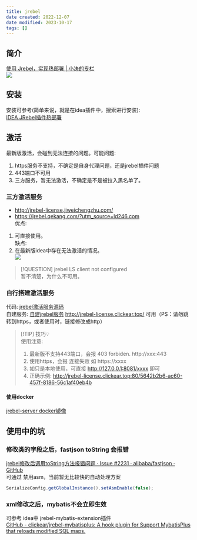 ```yaml
---
title: jrebel
date created: 2022-12-07
date modified: 2023-10-17
tags: []
---
```


## 简介

[使用 Jrebel，实现热部署 | 小决的专栏](https://jueee.github.io/2020/08/2020-08-13-%E4%BD%BF%E7%94%A8Jrebel%EF%BC%8C%E5%AE%9E%E7%8E%B0%E7%83%AD%E9%83%A8%E7%BD%B2/)  
![](http://image.clickear.top/20221207155415.png)

## 安装

安装可参考(简单来说，就是在idea插件中，搜索进行安装):  
[IDEA JRebel插件热部署](https://blog.csdn.net/weixin_43939924/article/details/115591847)

## 激活

最新版激活，会碰到无法连接的问题。可能问题:

1. https服务不支持，不确定是自身代理问题，还是jrebel插件问题
2. 443端口不可用
3. 三方服务，暂无法激活，不确定是不是被拉入黑名单了。

### 三方激活服务

+ http://jrebel-license.jiweichengzhu.com/
+ https://jrebel.qekang.com/?utm_source=ld246.com  
优点:

1. 可直接使用。  
缺点:
1. 在最新版idea中存在无法激活的情况。  
![](http://image.clickear.top/20221207160133.png)
> [!QUESTION] jrebel LS client not configured  
> 暂不清楚，为什么不可用。

### 自行搭建激活服务

代码: [jrebel激活服务源码](https://github.com/clickear/JrebelLicenseServerforJava)  
自建服务: [自建jrebel服务](http://jrebel-license.clickear.top/) http://jrebel-license.clickear.top/ 可用（PS：请勿跳转到https，或者使用时，链接修改成http）

> [!TIP] 技巧💡  
> 使用注意:
> 1. 最新版不支持443端口，会报 403 forbiden. http://xxx:443
> 2. 使用https，会报 连接失败 如 https://xxxx
> 3. 如只是本地使用，可直接 http://127.0.0.1:8081/xxxx 即可
> 4. 正确示例: http://jrebel-license.clickear.top:80/5642b2b6-ac60-457f-8186-56c1af40eb4b

#### 使用docker

[jrebel-server docker镜像](https://hub.docker.com/r/cliod/jrebel-server)

## 使用中的坑

### 修改类的字段之后，fastjson toString 会报错

[jrebel修改后调用toString方法报错问题 · Issue #2231 · alibaba/fastjson · GitHub](https://github.com/alibaba/fastjson/issues/2231)  
可通过 禁用asm，当前暂无比较快的自动处理方案

```java
SerializeConfig.getGlobalInstance().setAsmEnable(false);
```

### xml修改之后，mybatis不会立即生效

可参考 idea中 jrebel-mybatis-extension插件  
[GitHub - clickear/jrebel-mybatisplus: A hook plugin for Support MybatisPlus that reloads modified SQL maps.](https://github.com/clickear/jrebel-mybatisplus)
